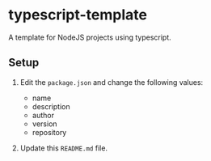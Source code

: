 # typescript-template

A template for NodeJS projects using typescript.

## Setup

1. Edit the `package.json` and change the following values:
	* name
	* description
	* author
	* version
	* repository

2. Update this `README.md` file.
